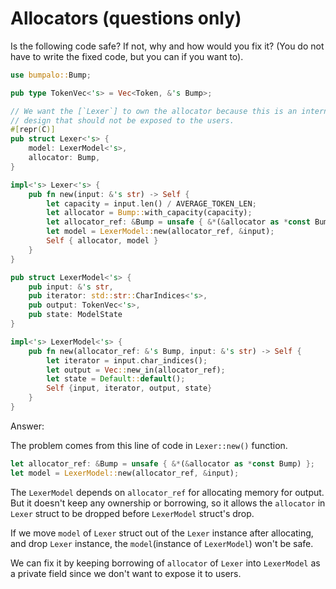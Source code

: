 # Allocators (questions only)

Is the following code safe? If not, why and how would you fix it? (You do not have to write the fixed code, but you can if you want to).

```rust
use bumpalo::Bump;

pub type TokenVec<'s> = Vec<Token, &'s Bump>;

// We want the [`Lexer`] to own the allocator because this is an internal 
// design that should not be exposed to the users.
#[repr(C)]
pub struct Lexer<'s> {
    model: LexerModel<'s>,
    allocator: Bump,
}

impl<'s> Lexer<'s> {
    pub fn new(input: &'s str) -> Self {
        let capacity = input.len() / AVERAGE_TOKEN_LEN;
        let allocator = Bump::with_capacity(capacity);
        let allocator_ref: &Bump = unsafe { &*(&allocator as *const Bump) };
        let model = LexerModel::new(allocator_ref, &input);
        Self { allocator, model }
    }
}

pub struct LexerModel<'s> {
    pub input: &'s str,
    pub iterator: std::str::CharIndices<'s>,
    pub output: TokenVec<'s>,
    pub state: ModelState
}

impl<'s> LexerModel<'s> {
    pub fn new(allocator_ref: &'s Bump, input: &'s str) -> Self {
        let iterator = input.char_indices();
        let output = Vec::new_in(allocator_ref);
        let state = Default::default();
        Self {input, iterator, output, state}
    }
}
```


Answer:

The problem comes from this line of code in `Lexer::new()` function.
```rust
let allocator_ref: &Bump = unsafe { &*(&allocator as *const Bump) };
let model = LexerModel::new(allocator_ref, &input);
```

The `LexerModel` depends on `allocator_ref` for allocating memory for output.
But it doesn't keep any ownership or borrowing, so it allows the `allocator` in
`Lexer` struct to be dropped before `LexerModel` struct's drop.

If we move `model` of `Lexer` struct out of the `Lexer` instance after allocating,
and drop `Lexer` instance, the `model`(instance of `LexerModel`) won't be safe.

We can fix it by keeping borrowing of `allocator` of `Lexer` into `LexerModel` as 
a private field since we don't want to expose it to users.
